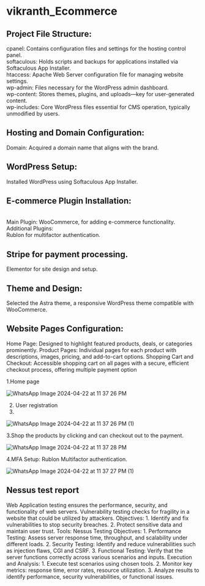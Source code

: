 # vikranth_Ecommerce
<h2>Project File Structure:</h2>
cpanel: Contains configuration files and settings for the hosting control panel.<br>
softaculous: Holds scripts and backups for applications installed via Softaculous App Installer.<br>
htaccess: Apache Web Server configuration file for managing website settings.<br>
wp-admin: Files necessary for the WordPress admin dashboard.<br>
wp-content: Stores themes, plugins, and uploads—key for user-generated content.<br>
wp-includes: Core WordPress files essential for CMS operation, typically unmodified by users.<br>

<h2>Hosting and Domain Configuration:</h2>

Domain: Acquired a domain name that aligns with the brand.<br>
<h2>WordPress Setup:</h2>
Installed WordPress using Softaculous App Installer.
<h2>E-commerce Plugin Installation:</h2><br>
Main Plugin: WooCommerce, for adding e-commerce functionality.<br>
Additional Plugins:<br>
Rublon for multifactor authentication.
<h2>Stripe for payment processing.</h2>
Elementor for site design and setup.
<h2>Theme and Design:</h2>
Selected the Astra theme, a responsive WordPress theme compatible with WooCommerce.
<h2>Website Pages Configuration:</h2>
Home Page: Designed to highlight featured products, deals, or categories prominently.
Product Pages: Individual pages for each product with descriptions, images, pricing, and add-to-cart options.
Shopping Cart and Checkout: Accessible shopping cart on all pages with a secure, efficient checkout process, offering multiple payment option

1.Home page

![WhatsApp Image 2024-04-22 at 11 37 26 PM](https://github.com/vikranth8400/vikranth_Ecommerce/assets/55799863/16afd159-2a99-4144-90dc-87393bf469f6)

2. User registration
3. 
![WhatsApp Image 2024-04-22 at 11 37 26 PM (1)](https://github.com/vikranth8400/vikranth_Ecommerce/assets/55799863/6d5ebd1d-7417-491a-b95e-dd84eaab4c39)

3.Shop the products by clicking and can checkout out to the payment.

![WhatsApp Image 2024-04-22 at 11 37 28 PM](https://github.com/vikranth8400/vikranth_Ecommerce/assets/55799863/0933c076-3e1b-4084-8e1d-252f105e940a)

4.MFA Setup: Rublon Multifactor authentication.

![WhatsApp Image 2024-04-22 at 11 37 27 PM (1)](https://github.com/vikranth8400/vikranth_Ecommerce/assets/55799863/d936e2fb-8722-4174-b68b-375bd8413a2f)

<h2>Nessus test report</h2>
Web Application testing ensures the performance, security, and functionality of web servers.
Vulnerability testing checks for fragility in a website that could be utilized by attackers.
Objectives:
  1. Identify and fix vulnerabilities to stop security breaches.
  2. Protect sensitive data and maintain user trust.
Tools: Nessus
Testing Objectives: 
  1. Performance Testing: Assess server response time, throughput, and scalability under different loads.
  2. Security Testing: Identify and reduce vulnerabilities such as injection flaws, CGI and CSRF.
  3. Functional Testing: Verify that the server functions correctly across various scenarios and inputs.
Execution and Analysis:
  1. Execute test scenarios using chosen tools.
  2. Monitor key metrics: response time, error rates, resource utilization.
  3. Analyze results to identify performance, security vulnerabilities, or functional issues.


